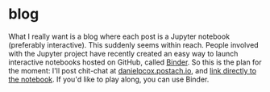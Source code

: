 # blog

What I really want is a blog where each post is a Jupyter notebook (preferably interactive). This suddenly seems within reach. People involved with the Jupyter project have recently created an easy way to launch interactive notebooks hosted on GitHub, called [Binder](https://mybinder.org). So this is the plan for the moment: I'll post chit-chat at [danielpcox.postach.io](https://danielpcox.postach.io), and [link directly to the notebook](https://github.com/danielpcox/blog/blob/master/2018/0928_code-for-blog-posts.ipynb). If you'd like to play along, you can use Binder.
